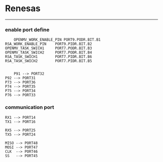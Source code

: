 # Renesas #

----------
### enable port define ###
    	OPENMV_WORK_ENABLE_PIN PORT9.PODR.BIT.B1 
	RSA_WORK_ENABLE_PIN    PORT9.PIDR.BIT.B2
	OPENMV_TASK_SWICH1     PORT7.PODR.BIT.B3
	OPENMV_TASK_SWICH2     PORT7.PODR.BIT.B4
	RSA_TASK_SWICH1        PORT7.PIDR.BIT.B6
	RSA_TASK_SWICH2        PORT7.PIDR.BIT.B5


    	P91 --> PORT32
	P92 --> PORT31
	P73 --> PORT36
	P74 --> PORT35
	P75 --> PORT34
	P76 --> PORT33
	
### communication port ###
	RX1 --> PORT14
	TX1 --> PORT16
	
	RX5 --> PORT25
	TX5 --> PORT24
	
	MISO --> PORT48
	MOSI --> PORT47
	CLK  --> PORT46
	SS   --> PORT45
	
